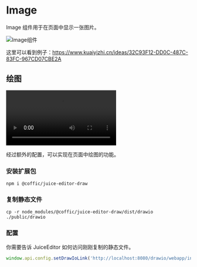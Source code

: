 # Image

Image 组件用于在页面中显示一张图片。

![Image组件](/images/juiceEditor/component-image.png)

这里可以看到例子：https://www.kuaiyizhi.cn/ideas/32C93F12-DD0C-487C-83FC-967CD07CBE2A

## 绘图

![Draw a Picture](/images/juiceEditor/draw.mov)

经过额外的配置，可以实现在页面中绘图的功能。

### 安装扩展包

```shell
npm i @coffic/juice-editor-draw
```

### 复制静态文件

```shell
cp -r node_modules/@coffic/juice-editor-draw/dist/drawio ./public/drawio
```

### 配置

你需要告诉 JuiceEditor 如何访问刚刚复制的静态文件。

```js
window.api.config.setDrawIoLink('http://localhost:8080/drawio/webapp/index.html?')
```
